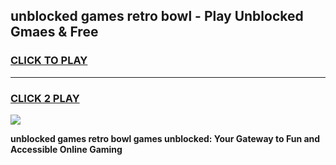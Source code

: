 
## unblocked games retro bowl - Play Unblocked Gmaes & Free
<h3>
<a href="https://news.freeplayer.one?title=unblocked_games_retro_bowl&ref=16F">CLICK TO PLAY</a></h3>
<hr>

<h3>
<a href="https://news.freeplayer.one?title=unblocked_games_retro_bowl&ref=16F">CLICK 2 PLAY</a>
  
</h3>

<a href="https://news.freeplayer.one?title=unblocked_games_retro_bowl&ref=16F/"><img src="https://clearcache.store/games.png"></a>


**unblocked games retro bowl games unblocked: Your Gateway to Fun and Accessible Online Gaming**
